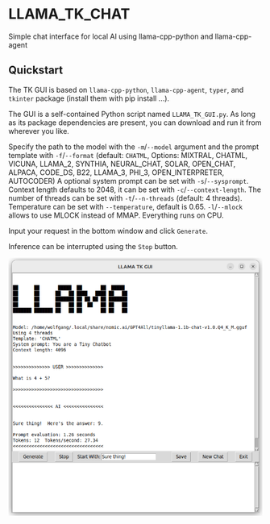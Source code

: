# LLAMA_TK_CHAT
Simple chat interface for local AI using llama-cpp-python and llama-cpp-agent

## Quickstart

The TK GUI is based on `llama-cpp-python`, `llama-cpp-agent`, `typer`, and `tkinter` package
(install them with pip install ...).

The GUI is a self-contained Python script named `LLAMA_TK_GUI.py`. As long as
its package dependencies are present, you can download and run it from wherever you like.

Specify the path to the model with the `-m`/`--model` argument and the prompt template with `-f`/`--format` (default: `CHATML`, Options: MIXTRAL, CHATML, VICUNA, LLAMA_2, SYNTHIA, NEURAL_CHAT, SOLAR, OPEN_CHAT, ALPACA, CODE_DS, B22, LLAMA_3, PHI_3, OPEN_INTERPRETER, AUTOCODER)
A optional system prompt can be set with `-s`/`--sysprompt`.
Context length defaults to 2048, it can be set with `-c`/`--context-length`. The number of threads can be set with `-t`/`--n-threads` (default: 4 threads). Temperature can be set with `--temperature`, default is 0.65.
`-l`/`--mlock` allows to use MLOCK instead of MMAP.
Everything runs on CPU. 

Input your request in the bottom window and click ```Generate```.

Inference can be interrupted using the ``Stop`` button.

<img src="LLAMA_TK_GUI.png" width="600"/> 





